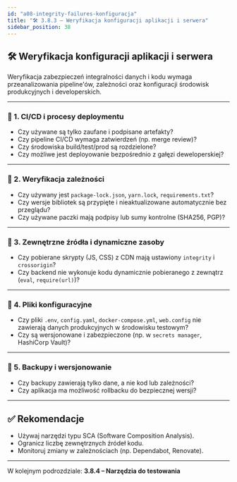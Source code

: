 ```yaml
---
id: "a08-integrity-failures-konfiguracja"
title: "🛠️ 3.8.3 – Weryfikacja konfiguracji aplikacji i serwera"
sidebar_position: 38
---
```


## 🛠️ Weryfikacja konfiguracji aplikacji i serwera

Weryfikacja zabezpieczeń integralności danych i kodu wymaga przeanalizowania pipeline'ów, zależności oraz konfiguracji środowisk produkcyjnych i developerskich.

---

### 🔸 1. CI/CD i procesy deploymentu

- Czy używane są tylko zaufane i podpisane artefakty?
- Czy pipeline CI/CD wymaga zatwierdzeń (np. merge review)?
- Czy środowiska build/test/prod są rozdzielone?
- Czy możliwe jest deployowanie bezpośrednio z gałęzi deweloperskiej?

---

### 🔸 2. Weryfikacja zależności

- Czy używany jest `package-lock.json`, `yarn.lock`, `requirements.txt`?
- Czy wersje bibliotek są przypięte i nieaktualizowane automatycznie bez przeglądu?
- Czy używane paczki mają podpisy lub sumy kontrolne (SHA256, PGP)?

---

### 🔸 3. Zewnętrzne źródła i dynamiczne zasoby

- Czy pobierane skrypty (JS, CSS) z CDN mają ustawiony `integrity` i `crossorigin`?
- Czy backend nie wykonuje kodu dynamicznie pobieranego z zewnątrz (`eval`, `require(url)`)?

---

### 🔸 4. Pliki konfiguracyjne

- Czy pliki `.env`, `config.yaml`, `docker-compose.yml`, `web.config` nie zawierają danych produkcyjnych w środowisku testowym?
- Czy są wersjonowane i zabezpieczone (np. w `secrets manager`, HashiCorp Vault)?

---

### 🔸 5. Backupy i wersjonowanie

- Czy backupy zawierają tylko dane, a nie kod lub zależności?
- Czy aplikacja ma możliwość rollbacku do bezpiecznej wersji?

---

## ✅ Rekomendacje

- Używaj narzędzi typu SCA (Software Composition Analysis).
- Ogranicz liczbę zewnętrznych źródeł kodu.
- Monitoruj zmiany w zależnościach (np. Dependabot, Renovate).

---

W kolejnym podrozdziale: **3.8.4 – Narzędzia do testowania**
